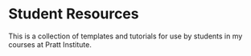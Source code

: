 # Student Resources
 This is a collection of templates and tutorials for use by students in my courses at Pratt Institute. 
